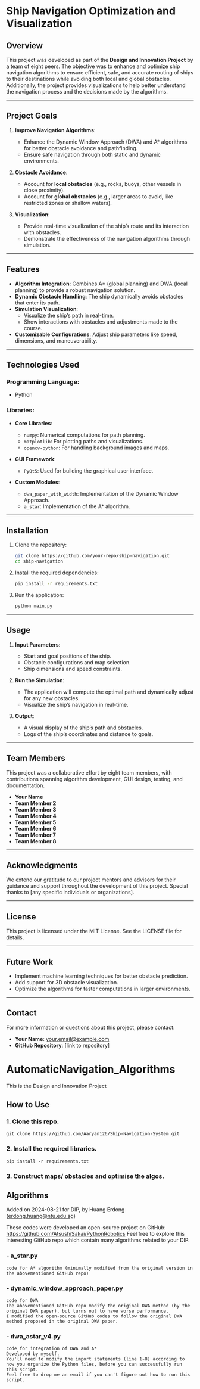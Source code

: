 # Ship Navigation Optimization and Visualization

## **Overview**
This project was developed as part of the **Design and Innovation Project** by a team of eight peers. The objective was to enhance and optimize ship navigation algorithms to ensure efficient, safe, and accurate routing of ships to their destinations while avoiding both local and global obstacles. Additionally, the project provides visualizations to help better understand the navigation process and the decisions made by the algorithms.

---

## **Project Goals**
1. **Improve Navigation Algorithms**:
   - Enhance the Dynamic Window Approach (DWA) and A* algorithms for better obstacle avoidance and pathfinding.
   - Ensure safe navigation through both static and dynamic environments.

2. **Obstacle Avoidance**:
   - Account for **local obstacles** (e.g., rocks, buoys, other vessels in close proximity).
   - Account for **global obstacles** (e.g., larger areas to avoid, like restricted zones or shallow waters).

3. **Visualization**:
   - Provide real-time visualization of the ship’s route and its interaction with obstacles.
   - Demonstrate the effectiveness of the navigation algorithms through simulation.

---

## **Features**
- **Algorithm Integration**: Combines A* (global planning) and DWA (local planning) to provide a robust navigation solution.
- **Dynamic Obstacle Handling**: The ship dynamically avoids obstacles that enter its path.
- **Simulation Visualization**:
  - Visualize the ship’s path in real-time.
  - Show interactions with obstacles and adjustments made to the course.
- **Customizable Configurations**: Adjust ship parameters like speed, dimensions, and maneuverability.

---

## **Technologies Used**
### Programming Language:
- Python

### Libraries:
- **Core Libraries**:
  - `numpy`: Numerical computations for path planning.
  - `matplotlib`: For plotting paths and visualizations.
  - `opencv-python`: For handling background images and maps.

- **GUI Framework**:
  - `PyQt5`: Used for building the graphical user interface.

- **Custom Modules**:
  - `dwa_paper_with_width`: Implementation of the Dynamic Window Approach.
  - `a_star`: Implementation of the A* algorithm.

---

## **Installation**
1. Clone the repository:
   ```bash
   git clone https://github.com/your-repo/ship-navigation.git
   cd ship-navigation
   ```

2. Install the required dependencies:
   ```bash
   pip install -r requirements.txt
   ```

3. Run the application:
   ```bash
   python main.py
   ```

---

## **Usage**
1. **Input Parameters**:
   - Start and goal positions of the ship.
   - Obstacle configurations and map selection.
   - Ship dimensions and speed constraints.

2. **Run the Simulation**:
   - The application will compute the optimal path and dynamically adjust for any new obstacles.
   - Visualize the ship’s navigation in real-time.

3. **Output**:
   - A visual display of the ship’s path and obstacles.
   - Logs of the ship’s coordinates and distance to goals.

---

## **Team Members**
This project was a collaborative effort by eight team members, with contributions spanning algorithm development, GUI design, testing, and documentation.

- **Your Name**
- **Team Member 2**
- **Team Member 3**
- **Team Member 4**
- **Team Member 5**
- **Team Member 6**
- **Team Member 7**
- **Team Member 8**

---

## **Acknowledgments**
We extend our gratitude to our project mentors and advisors for their guidance and support throughout the development of this project. Special thanks to [any specific individuals or organizations].

---

## **License**
This project is licensed under the MIT License. See the LICENSE file for details.

---

## **Future Work**
- Implement machine learning techniques for better obstacle prediction.
- Add support for 3D obstacle visualization.
- Optimize the algorithms for faster computations in larger environments.

---

## **Contact**
For more information or questions about this project, please contact:
- **Your Name**: your.email@example.com
- **GitHub Repository**: [link to repository]



# AutomaticNavigation_Algorithms

This is the Design and Innovation Project 

## How to Use

### 1. Clone this repo.
    git clone https://github.com/Aaryan126/Ship-Navigation-System.git

### 2. Install the required libraries.
    pip install -r requirements.txt

### 3. Construct maps/ obstacles and optimise the algos.

## Algorithms

Added on 2024-08-21 for DIP, by Huang Erdong (erdong.huang@ntu.edu.sg)

These codes were developed an open-source project on GitHub: https://github.com/AtsushiSakai/PythonRobotics
Feel free to explore this interesting GitHub repo which contain many algorithms related to your DIP. 

### - a_star.py
    code for A* algorithm (minimally modified from the original version in the abovementioned GitHub repo)
### - dynamic_window_approach_paper.py
    code for DWA
    The abovementioned GitHub repo modify the original DWA method (by the original DWA paper), but turns out to have worse performance.
    I modified the open-source GitHub codes to follow the original DWA method proposed in the original DWA paper.
### - dwa_astar_v4.py
    code for integration of DWA and A*
    Developed by myself. 
    You'll need to modify the import statements (line 1~8) according to how you organize the Python files, before you can successfully run this script. 
    Feel free to drop me an email if you can't figure out how to run this script. 
